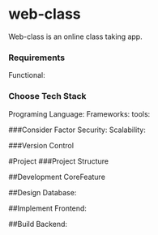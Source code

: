 # web-class
Web-class is an online class taking app.

### Requirements
Functional: 

### Choose Tech Stack
Programing Language:
Frameworks:
tools:

###Consider Factor
Security:
Scalability:


###Version Control


#Project
###Project Structure


##Development CoreFeature


##Design Database:

##Implement Frontend:

##Build Backend:


